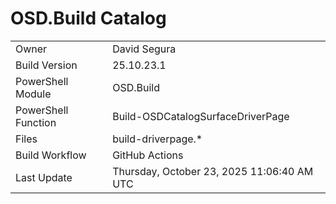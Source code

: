 ﻿# OSD.Build Catalog

| | |
|-|-|
| Owner | David Segura |
| Build Version | 25.10.23.1 |
| PowerShell Module | OSD.Build |
| PowerShell Function | Build-OSDCatalogSurfaceDriverPage |
| Files | build-driverpage.* |
| Build Workflow | GitHub Actions |
| Last Update | Thursday, October 23, 2025 11:06:40 AM UTC |
